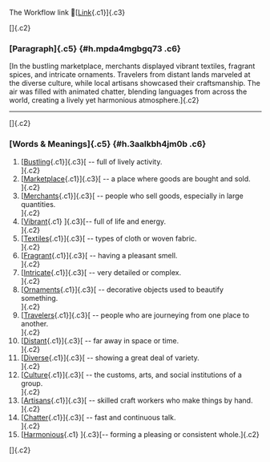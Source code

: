 The Workflow link
👏[[Link](https://www.google.com/url?q=http://www.google.com&sa=D&source=editors&ust=1760370288989649&usg=AOvVaw09PzG0VUDPz_MVfIF7Zd-x){.c1}]{.c3}

[]{.c2}

### [Paragraph]{.c5} {#h.mpda4mgbgq73 .c6}

[In the bustling marketplace, merchants displayed vibrant textiles,
fragrant spices, and intricate ornaments. Travelers from distant lands
marveled at the diverse culture, while local artisans showcased their
craftsmanship. The air was filled with animated chatter, blending
languages from across the world, creating a lively yet harmonious
atmosphere.]{.c2}

------------------------------------------------------------------------

[]{.c2}

### [Words & Meanings]{.c5} {#h.3aalkbh4jm0b .c6}

1.  [[Bustling](https://www.google.com/url?q=http://www.google.com&sa=D&source=editors&ust=1760370288990637&usg=AOvVaw1GUrsmAdXN1sVMexPYNJ1e){.c1}]{.c3}[ --
    full of lively activity.\
    ]{.c2}
2.  [[Marketplace](https://www.google.com/url?q=http://www.google.com&sa=D&source=editors&ust=1760370288990857&usg=AOvVaw12Ti-fkW6hcok5Ei9LKhyw){.c1}]{.c3}[ --
    a place where goods are bought and sold.\
    ]{.c2}
3.  [[Merchants](https://www.google.com/url?q=http://www.google.com&sa=D&source=editors&ust=1760370288991040&usg=AOvVaw3sHaG1x0q99XZ4cNq0v79j){.c1}]{.c3}[ --
    people who sell goods, especially in large quantities.\
    ]{.c2}
4.  [[Vibrant](https://www.google.com/url?q=http://www.google.com&sa=D&source=editors&ust=1760370288991223&usg=AOvVaw2uYdnhLCA3ZA3q8TB0V_CG){.c1}
    ]{.c3}[-- full of life and energy.\
    ]{.c2}
5.  [[Textiles](https://www.google.com/url?q=http://www.google.com&sa=D&source=editors&ust=1760370288991380&usg=AOvVaw3KFE9KEVSgeew8jv42bSDi){.c1}]{.c3}[ --
    types of cloth or woven fabric.\
    ]{.c2}
6.  [[Fragrant](https://www.google.com/url?q=http://www.google.com&sa=D&source=editors&ust=1760370288991552&usg=AOvVaw3U9BxGE3o2Ov-255NG_I0k){.c1}]{.c3}[ --
    having a pleasant smell.\
    ]{.c2}
7.  [[Intricate](https://www.google.com/url?q=http://www.google.com&sa=D&source=editors&ust=1760370288991720&usg=AOvVaw34RVCflGzqHyziydrRWCtr){.c1}]{.c3}[ --
    very detailed or complex.\
    ]{.c2}
8.  [[Ornaments](https://www.google.com/url?q=http://www.google.com&sa=D&source=editors&ust=1760370288991860&usg=AOvVaw36_kCNrkqK_kC35D4Z2S3z){.c1}]{.c3}[ --
    decorative objects used to beautify something.\
    ]{.c2}
9.  [[Travelers](https://www.google.com/url?q=http://www.google.com&sa=D&source=editors&ust=1760370288992016&usg=AOvVaw3G5-8mA6Xviu3JwLbbLWy7){.c1}]{.c3}[ --
    people who are journeying from one place to another.\
    ]{.c2}
10. [[Distant](https://www.google.com/url?q=http://www.google.com&sa=D&source=editors&ust=1760370288992224&usg=AOvVaw3EKpR5J4EVN4p7tzi1SuIi){.c1}]{.c3}[ --
    far away in space or time.\
    ]{.c2}
11. [[Diverse](https://www.google.com/url?q=http://www.google.com&sa=D&source=editors&ust=1760370288992453&usg=AOvVaw1mc1lieDrdaEeZezzRzNxR){.c1}]{.c3}[ --
    showing a great deal of variety.\
    ]{.c2}
12. [[Culture](https://www.google.com/url?q=http://www.google.com&sa=D&source=editors&ust=1760370288992617&usg=AOvVaw29-3xqT48qNUVBaq1tqLYB){.c1}]{.c3}[ --
    the customs, arts, and social institutions of a group.\
    ]{.c2}
13. [[Artisans](https://www.google.com/url?q=http://www.google.com&sa=D&source=editors&ust=1760370288992798&usg=AOvVaw2cXoFguVJcy3a3cQZ5Pi0Z){.c1}]{.c3}[ --
    skilled craft workers who make things by hand.\
    ]{.c2}
14. [[Chatter](https://www.google.com/url?q=http://www.google.com&sa=D&source=editors&ust=1760370288992983&usg=AOvVaw0RDXF8sp4lhHgCSXyp7dnz){.c1}]{.c3}[ --
    fast and continuous talk.\
    ]{.c2}
15. [[Harmonious](https://www.google.com/url?q=http://www.google.com&sa=D&source=editors&ust=1760370288993267&usg=AOvVaw1GAQJVt3mVG9xOK_ZnjMG1){.c1}
    ]{.c3}[-- forming a pleasing or consistent whole.]{.c2}

[]{.c2}
